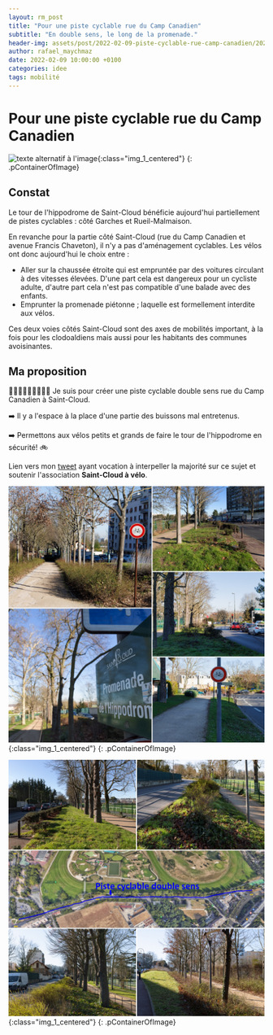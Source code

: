 ```yaml
---
layout: rm_post
title: "Pour une piste cyclable rue du Camp Canadien"
subtitle: "En double sens, le long de la promenade."
header-img: assets/post/2022-02-09-piste-cyclable-rue-camp-canadien/2022-02-09_itineraire_cyclable.png
author: rafael_maychmaz
date: 2022-02-09 10:00:00 +0100
categories: idee 
tags: mobilité
---
```

# Pour une piste cyclable rue du Camp Canadien

![texte alternatif à l'image](/assets/post/2022-02-09-piste-cyclable-rue-camp-canadien/2022-02-09_itineraire_cyclable.png "Description de l info-bulle image"){:class="img_1_centered"}
{: .pContainerOfImage}

## Constat
Le tour de l'hippodrome de Saint-Cloud bénéficie aujourd'hui partiellement de pistes cyclables : côté Garches et Rueil-Malmaison.

En revanche pour la partie côté Saint-Cloud (rue du Camp Canadien et avenue Francis Chaveton), il n'y a pas d'aménagement cyclables. Les vélos ont donc aujourd'hui le choix entre :
* Aller sur la chaussée étroite qui est empruntée par des voitures circulant à des vitesses élevées. D'une part cela est dangereux pour un cycliste adulte, d'autre part cela n'est pas compatible d'une balade avec des enfants.
* Emprunter la promenade piétonne ; laquelle est formellement interdite aux vélos.

Ces deux voies côtés Saint-Cloud sont des axes de mobilités important, à la fois pour les clodoaldiens mais aussi pour les habitants des communes avoisinantes.

## Ma proposition
🚴🏻‍♂️🚴🏻‍♀️🚴🏻‍♂️ Je suis pour créer une piste cyclable double sens rue du Camp Canadien à Saint-Cloud.

➡️ Il y a l'espace à la place d'une partie des buissons mal entretenus.

➡️ Permettons aux vélos petits et grands de faire le tour de l'hippodrome en sécurité! 🚲

Lien vers mon [tweet](https://twitter.com/rafaelmaychmaz/status/1491406388157116423?s=20&t=nzOFfXBymNsRFV4g85vyJQ) ayant vocation à interpeller la majorité sur ce sujet et soutenir l'association **Saint-Cloud à vélo**.

![texte alternatif à l'image](/assets/post/2022-02-09-piste-cyclable-rue-camp-canadien/2022-02-09_visuel_1.jpg "Description de l info-bulle image"){:class="img_1_centered"}
{: .pContainerOfImage}

![texte alternatif à l'image](/assets/post/2022-02-09-piste-cyclable-rue-camp-canadien/2022-02-09_visuel_2.jpg "Description de l info-bulle image"){:class="img_1_centered"}
{: .pContainerOfImage}

